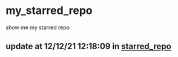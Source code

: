 # my_starred_repo
show me my starred repo

update at 12/12/21 12:18:09 in [starred_repo](./index.html)
---

